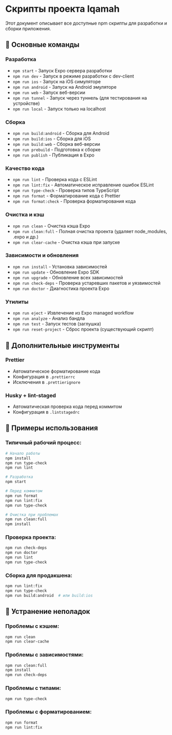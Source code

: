 # Скрипты проекта Iqamah

Этот документ описывает все доступные npm скрипты для разработки и сборки приложения.

## 🚀 Основные команды

### Разработка

- `npm start` - Запуск Expo сервера разработки
- `npm run dev` - Запуск в режиме разработки с dev-client
- `npm run ios` - Запуск на iOS симуляторе
- `npm run android` - Запуск на Android эмуляторе
- `npm run web` - Запуск веб-версии
- `npm run tunnel` - Запуск через туннель (для тестирования на устройстве)
- `npm run local` - Запуск только на localhost

### Сборка

- `npm run build:android` - Сборка для Android
- `npm run build:ios` - Сборка для iOS
- `npm run build:web` - Сборка веб-версии
- `npm run prebuild` - Подготовка к сборке
- `npm run publish` - Публикация в Expo

### Качество кода

- `npm run lint` - Проверка кода с ESLint
- `npm run lint:fix` - Автоматическое исправление ошибок ESLint
- `npm run type-check` - Проверка типов TypeScript
- `npm run format` - Форматирование кода с Prettier
- `npm run format:check` - Проверка форматирования кода

### Очистка и кэш

- `npm run clean` - Очистка кэша Expo
- `npm run clean:full` - Полная очистка проекта (удаляет node_modules, .expo и др.)
- `npm run clear-cache` - Очистка кэша при запуске

### Зависимости и обновления

- `npm run install` - Установка зависимостей
- `npm run update` - Обновление Expo SDK
- `npm run upgrade` - Обновление всех зависимостей
- `npm run check-deps` - Проверка устаревших пакетов и уязвимостей
- `npm run doctor` - Диагностика проекта Expo

### Утилиты

- `npm run eject` - Извлечение из Expo managed workflow
- `npm run analyze` - Анализ бандла
- `npm run test` - Запуск тестов (заглушка)
- `npm run reset-project` - Сброс проекта (существующий скрипт)

## 🔧 Дополнительные инструменты

### Prettier

- Автоматическое форматирование кода
- Конфигурация в `.prettierrc`
- Исключения в `.prettierignore`

### Husky + lint-staged

- Автоматическая проверка кода перед коммитом
- Конфигурация в `.lintstagedrc`

## 📝 Примеры использования

### Типичный рабочий процесс:

```bash
# Начало работы
npm install
npm run type-check
npm run lint

# Разработка
npm start

# Перед коммитом
npm run format
npm run lint:fix
npm run type-check

# Очистка при проблемах
npm run clean:full
npm install
```

### Проверка проекта:

```bash
npm run check-deps
npm run doctor
npm run lint
npm run type-check
```

### Сборка для продакшена:

```bash
npm run lint:fix
npm run type-check
npm run build:android  # или build:ios
```

## 🚨 Устранение неполадок

### Проблемы с кэшем:

```bash
npm run clean
npm run clear-cache
```

### Проблемы с зависимостями:

```bash
npm run clean:full
npm install
npm run check-deps
```

### Проблемы с типами:

```bash
npm run type-check
```

### Проблемы с форматированием:

```bash
npm run format
npm run lint:fix
```
